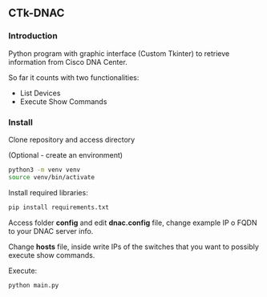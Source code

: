 ## CTk-DNAC

### Introduction

Python program with graphic interface (Custom Tkinter) to retrieve information from Cisco DNA Center.

So far it counts with two functionalities:

- List Devices
- Execute Show Commands

### Install

Clone repository and access directory

(Optional - create an environment) 

```bash
python3 -m venv venv
source venv/bin/activate
```

Install required libraries:

```bash
pip install requirements.txt
```
Access folder **config** and edit **dnac.config** file, change example IP o FQDN to your DNAC server info.

Change **hosts** file, inside write IPs of the switches that you want to possibly execute show commands.

Execute:

```bash
python main.py
```
